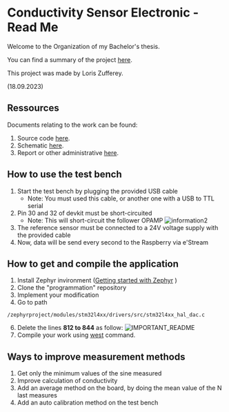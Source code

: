 # Conductivity Sensor Electronic - Read Me
Welcome to the Organization of my Bachelor's thesis. 

You can find a summary of the project [here](thesis-summary.pdf).

This project was made by Loris Zufferey.

(18.09.2023)
## Ressources
Documents relating to the work can be found:
  1. Source code [here](https://github.com/Bachelor-Work-Zufferey/programation).
  2. Schematic [here](https://github.com/Bachelor-Work-Zufferey/electronic).
  3. Report or other administrative [here](https://github.com/Bachelor-Work-Zufferey/administrative).
## How to use the test bench 
  1. Start the test bench by plugging the provided USB cable
     - Note: You must used this cable, or another one with a USB to TTL serial
  2. Pin 30 and 32 of devkit must be short-circuited
     - Note: This will short-circuit the follower OPAMP
![information2](https://github.com/Bachelor-Work-Zufferey/.github/assets/54267681/9f06b5da-e5b5-4741-bee4-51b29b572153)
  3. The reference sensor must be connected to a 24V voltage supply with the provided cable
  4. Now, data will be send every second to the Raspberry via e'Stream

## How to get and compile the application
  1. Install Zephyr invironment ([Getting started with Zephyr](https://docs.zephyrproject.org/latest/develop/getting_started/index.html) )
  2. Clone the "programmation" repository
  3. Implement your modification
  4. Go to path
````
/zephyrproject/modules/stm32l4xx/drivers/src/stm32l4xx_hal_dac.c
```` 
  6. Delete the lines **812 to 844** as follow:
     ![IMPORTANT_README](https://github.com/Bachelor-Work-Zufferey/.github/assets/54267681/8f7b09ba-82e3-45bb-b8ad-afb4b97a76c9)
  8. Compile your work using [west](https://docs.zephyrproject.org/latest/develop/west/index.html) command.

## Ways to improve measurement methods
  1. Get only the minimum values of the sine measured
  2. Improve calculation of conductivity
  3. Add an average method on the board, by doing the mean value of the N last measures
  4. Add an auto calibration method on the test bench


